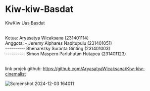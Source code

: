 # Kiw-kiw-Basdat
KiwKiw Uas Basdat<br><br>

Ketua: Aryasatya Wicaksana (231401114)<br>
Anggota: - Jeremy Alphares Napitupulu (231401051)<br>
---------- Bhenarezky Suranta Ginting (231401003)<br>
---------- Simon Maspero Parluhutan Hutapea (231401123)<br><br>

link projek github: https://github.com/AryasatyaWicaksana/Kiw-kiw-cinemalist

![Screenshot 2024-12-03 164011](https://github.com/user-attachments/assets/deba508c-9813-48c3-83bd-8400eabe2d2b)
